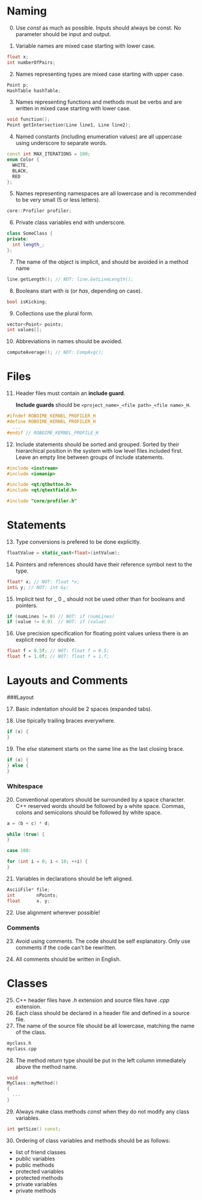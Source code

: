 # Naming

0. Use _const_ as much as possible.
   Inputs should always be const. No parameter should be input and output.

1. Variable names are mixed case starting with lower case.

  ```cpp
  float x;
  int numberOfPairs;
  ```

2. Names representing types are mixed case starting with upper case.

  ```cpp
  Point p;
  HashTable hashTable;
  ```

3. Names representing functions and methods must be verbs and are written in
   mixed case starting with lower case.

  ```cpp
  void function();
  Point getIntersection(Line line1, Line line2);
  ```

4. Named constants (including enumeration values) are all uppercase using
   underscore to separate words.

  ```cpp
  const int MAX_ITERATIONS = 100;
  enum Color {
    WHITE,
    BLACK,
    RED
  };
  ```

5. Names representing namespaces are all lowercase and is recommended to be
   very small (5 or less letters).

  ```cpp
  core::Profiler profiler;
  ```

6. Private class variables end with underscore.

  ```cpp
  class SomeClass {
  private:
    int length_;
  };
  ```

7. The name of the object is implicit, and should be avoided in a method name

  ```cpp
  line.getLength(); // NOT: line.GetLineLength();
  ```

8. Booleans start with _is_ (or _has_, depending on case).

  ```cpp
  bool isKicking;
  ```

9. Collections use the plural form.

  ```cpp
  vector<Point> points;
  int values[];
  ```

10. Abbreviations in names should be avoided.

  ```cpp
  computeAverage(); // NOT: CompAvg();
  ```

# Files

11. Header files must contain an __include guard__.

    __Include guards__ should be ```<project_name>_<file path>_<file name>_H```.

  ```cpp
  #ifndef ROBOIME_KERNEL_PROFILER_H
  #define ROBOIME_KERNEL_PROFILER_H
    ...
  #endif // ROBOIME_KERNEL_PROFILE_H
  ```

12. Include statements should be sorted and grouped. Sorted by their hierarchical
    position in the system with low level files included first. Leave an empty
    line between groups of include statements.

  ```cpp
  #include <iostream>
  #include <iomanip>

  #include <qt/qtbutton.h>
  #include <qt/qtextfield.h>

  #include "core/profiler.h"
  ```

# Statements

13. Type conversions is prefered to be done explicitly.

  ```cpp
  floatValue = static_cast<float>(intValue);
  ```

14. Pointers and references should have their reference symbol next to the type.

  ```cpp
  float* x; // NOT: float *x;
  int& y; // NOT: int &y;
  ```

15. Implicit test for _ 0 _ should not be used other than for booleans and
    pointers.

  ```cpp
  if (numLines != 0) // NOT: if (numLines)
  if (value != 0.0)  // NOT: if (value)
  ```

16. Use precision specification for floating point values unless there is an
    explicit need for double.

   ```cpp
   float f = 0.5f; // NOT: float f = 0.5;
   float f = 1.0f; // NOT: float f = 1.f;
   ```

# Layouts and Comments
###Layout

17. Basic indentation should be 2 spaces (expanded tabs).

18. Use tipically trailing braces everywhere.

  ```cpp
  if (x) {
  }
  ```

19. The _else_ statement starts on the same line as the last closing brace.

  ```cpp
  if (x) {
  } else {
  }
  ```

### Whitespace

20. Conventional operators should be surrounded by a space character.
    C++ reserved words should be followed by a white space.
    Commas, colons and semicolons should be followed by white space.

  ```cpp
  a = (b + c) * d;

  while (true) {
  }

  case 100:

  for (int i = 0; i < 10; ++i) {
  }
  ```

21. Variables in declarations should be left aligned.

  ```cpp
  AsciiFile* file;
  int        nPoints;
  float      x, y;
  ```

22. Use alignment wherever possible!

### Comments

23. Avoid using comments. The code should be self explanatory.
    Only use comments if the code can't be rewritten.

24. All comments should be written in English.

# Classes

25. C++ header files have _.h_ extension and source files have _.cpp_ extension.
26. Each class should be declared in a header file and defined in a source file.
27. The name of the source file should be all lowercase, matching the name of the
    class.

  ```cpp
  myclass.h
  myclass.cpp
  ```

28. The method return type should be put in the left column immediately above the
   method name.

  ```cpp
  void
  MyClass::myMethod()
  {
    ...
  }
  ```

29. Always make class methods _const_ when they do not modify any class
    variables.

  ```cpp
  int getSize() const;
  ```

30. Ordering of class variables and methods should be as follows:
  - list of friend classes
  - public variables
  - public methods
  - protected variables
  - protected methods
  - private variables
  - private methods
